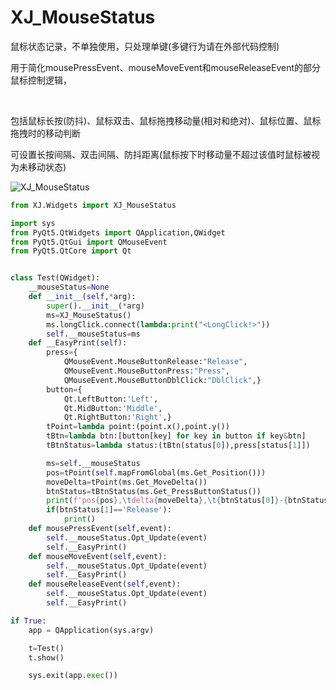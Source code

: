 # XJ_MouseStatus

鼠标状态记录，不单独使用，只处理单键(多键行为请在外部代码控制)

用于简化mousePressEvent、mouseMoveEvent和mouseReleaseEvent的部分鼠标控制逻辑，

<br>

包括鼠标长按(防抖)、鼠标双击、鼠标拖拽移动量(相对和绝对)、鼠标位置、鼠标拖拽时的移动判断

可设置长按间隔、双击间隔、防抖距离(鼠标按下时移动量不超过该值时鼠标被视为未移动状态)


![XJ_MouseStatus](../pict/XJ_MouseStatus.gif)


```py
from XJ.Widgets import XJ_MouseStatus

import sys
from PyQt5.QtWidgets import QApplication,QWidget
from PyQt5.QtGui import QMouseEvent
from PyQt5.QtCore import Qt


class Test(QWidget):
	__mouseStatus=None
	def __init__(self,*arg):
		super().__init__(*arg)
		ms=XJ_MouseStatus()
		ms.longClick.connect(lambda:print("<LongClick!>"))
		self.__mouseStatus=ms
	def __EasyPrint(self):
		press={
			QMouseEvent.MouseButtonRelease:"Release",
			QMouseEvent.MouseButtonPress:"Press",
			QMouseEvent.MouseButtonDblClick:"DblClick",}
		button={
			Qt.LeftButton:'Left',
			Qt.MidButton:'Middle',
			Qt.RightButton:'Right',}
		tPoint=lambda point:(point.x(),point.y())
		tBtn=lambda btn:[button[key] for key in button if key&btn]
		tBtnStatus=lambda status:(tBtn(status[0]),press[status[1]])

		ms=self.__mouseStatus
		pos=tPoint(self.mapFromGlobal(ms.Get_Position()))
		moveDelta=tPoint(ms.Get_MoveDelta())
		btnStatus=tBtnStatus(ms.Get_PressButtonStatus())
		print(f'pos{pos},\tdelta{moveDelta},\t{btnStatus[0]}-{btnStatus[1]}')
		if(btnStatus[1]=='Release'):
			print()
	def mousePressEvent(self,event):
		self.__mouseStatus.Opt_Update(event)
		self.__EasyPrint()
	def mouseMoveEvent(self,event):
		self.__mouseStatus.Opt_Update(event)
		self.__EasyPrint()
	def mouseReleaseEvent(self,event):
		self.__mouseStatus.Opt_Update(event)
		self.__EasyPrint()

if True:
	app = QApplication(sys.argv)

	t=Test()
	t.show()

	sys.exit(app.exec())
```
